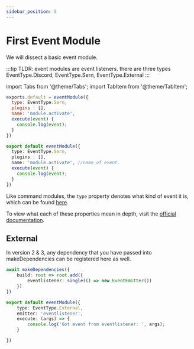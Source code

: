 ```yaml
---
sidebar_position: 5
---
```


# First Event Module
We will dissect a basic event module. <br />

:::tip
TLDR: event modules are event listeners. there are three types EventType.Discord, EventType.Sern, EventType.External
:::

import Tabs from '@theme/Tabs';
import TabItem from '@theme/TabItem';

<Tabs>
<TabItem value="js" label="JavaScript">

```javascript
exports.default = eventModule({
  type: EventType.Sern,
  plugins : [],   
  name: 'module.activate',
  execute(event) {
    console.log(event);  
  }
})
```
</TabItem>

<TabItem value="ts" label="Typescript">

```typescript
export default eventModule({
  type: EventType.Sern,
  plugins : [],
  name: 'module.activate', //name of event.
  execute(event) {
    console.log(event);  
  }
})
```

</TabItem>

</Tabs>

Like command modules, the `type` property denotes what kind of event it is, which
can be found [here](https://sern.dev/docs/api/enums/EventType).

To view what each of these properties mean in depth, visit the [official documentation](https://sern.dev/docs/api/enums/EventType).

## External 

In version 2 & 3, any dependency that you have passed into makeDependencies can be registered here as well. 

```ts title="src/index.ts"
await makeDependencies({ 
    build: root => root.add({
        eventlistener: single(() => new EventEmitter())
    })
})
```

```ts title="events/myevent.ts"
export default eventModule({ 
    type: EventType.External, 
    emitter: 'eventlistener',
    execute: (args) => {
        console.log('Got event from eventlistener: ', args); 
    }

})

```



